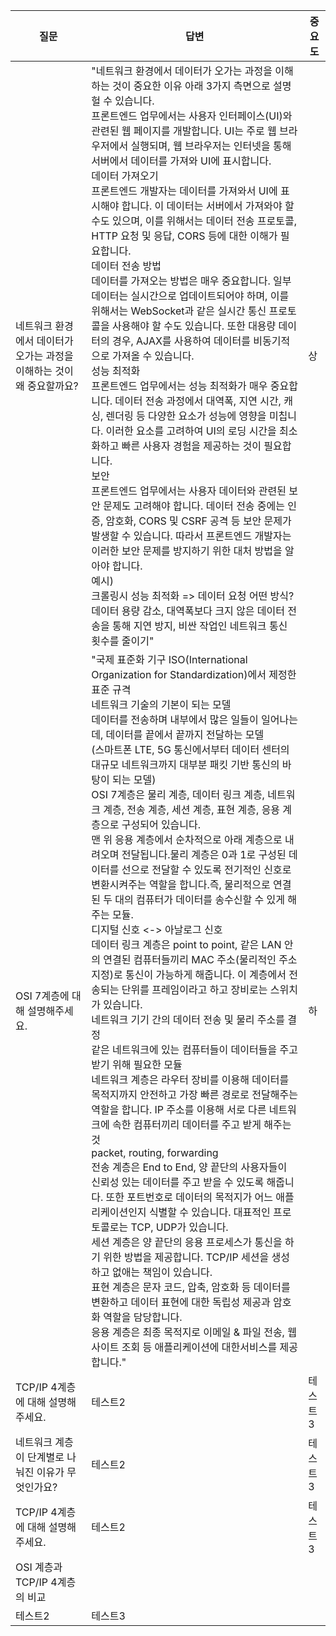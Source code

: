 |질문|답변|중요도|
|------|---|---|
|네트워크 환경에서 데이터가 오가는 과정을 이해하는 것이 왜 중요할까요?|"네트워크 환경에서 데이터가 오가는 과정을 이해하는 것이 중요한 이유 아래 3가지 측면으로 설명헐 수 있습니다.<br> 프론트엔드 업무에서는 사용자 인터페이스(UI)와 관련된 웹 페이지를 개발합니다. UI는 주로 웹 브라우저에서 실행되며, 웹 브라우저는 인터넷을 통해 서버에서 데이터를 가져와 UI에 표시합니다.<br> 데이터 가져오기<br> 프론트엔드 개발자는 데이터를 가져와서 UI에 표시해야 합니다. 이 데이터는 서버에서 가져와야 할 수도 있으며, 이를 위해서는 데이터 전송 프로토콜, HTTP 요청 및 응답, CORS 등에 대한 이해가 필요합니다.<br> 데이터 전송 방법<br> 데이터를 가져오는 방법은 매우 중요합니다. 일부 데이터는 실시간으로 업데이트되어야 하며, 이를 위해서는 WebSocket과 같은 실시간 통신 프로토콜을 사용해야 할 수도 있습니다. 또한 대용량 데이터의 경우, AJAX를 사용하여 데이터를 비동기적으로 가져올 수 있습니다.<br> 성능 최적화<br> 프론트엔드 업무에서는 성능 최적화가 매우 중요합니다. 데이터 전송 과정에서 대역폭, 지연 시간, 캐싱, 렌더링 등 다양한 요소가 성능에 영향을 미칩니다. 이러한 요소를 고려하여 UI의 로딩 시간을 최소화하고 빠른 사용자 경험을 제공하는 것이 필요합니다.<br> 보안<br>프론트엔드 업무에서는 사용자 데이터와 관련된 보안 문제도 고려해야 합니다. 데이터 전송 중에는 인증, 암호화, CORS 및 CSRF 공격 등 보안 문제가 발생할 수 있습니다. 따라서 프론트엔드 개발자는 이러한 보안 문제를 방지하기 위한 대처 방법을 알아야 합니다.<br> 예시)<br> 크롤링시 성능 최적화 => 데이터 요청 어떤 방식? 데이터 용량 감소, 대역폭보다 크지 않은 데이터 전송을 통해 지연 방지, 비싼 작업인 네트워크 통신 횟수를 줄이기"|상|
|OSI 7계층에 대해 설명해주세요.|"국제 표준화 기구 ISO(International Organization for Standardization)에서 제정한 표준 규격<br> 네트워크 기술의 기본이 되는 모델<br> 데이터를 전송하며 내부에서 많은 일들이 일어나는데, 데이터를 끝에서 끝까지 전달하는 모델<br> (스마트폰 LTE, 5G 통신에서부터 데이터 센터의 대규모 네트워크까지 대부분 패킷 기반 통신의 바탕이 되는 모델)<br> OSI 7계층은 물리 계층, 데이터 링크 계층, 네트워크 계층, 전송 계층, 세션 계층, 표현 계층, 응용 계층으로 구성되어 있습니다.<br> 맨 위 응용 계층에서 순차적으로 아래 계층으로 내려오며 전달됩니다.물리 계층은 0과 1로 구성된 데이터를 선으로 전달할 수 있도록 전기적인 신호로 변환시켜주는 역할을 합니다.즉, 물리적으로 연결된 두 대의 컴퓨터가 데이터를 송수신할 수 있게 해주는 모듈.<br>디지털 신호 <-> 아날로그 신호<br> 데이터 링크 계층은 point to point, 같은 LAN 안의 연결된 컴퓨터들끼리 MAC 주소(물리적인 주소 지정)로 통신이 가능하게 해줍니다. 이 계층에서 전송되는 단위를 프레임이라고 하고 장비로는 스위치가 있습니다.<br> 네트워크 기기 간의 데이터 전송 및 물리 주소를 결정<br> 같은 네트워크에 있는 컴퓨터들이 데이터들을 주고 받기 위해 필요한 모듈<br> 네트워크 계층은 라우터 장비를 이용해 데이터를 목적지까지 안전하고 가장 빠른 경로로 전달해주는 역할을 합니다. IP 주소를 이용해 서로 다른 네트워크에 속한 컴퓨터끼리 데이터를 주고 받게 해주는 것<br> packet, routing, forwarding<br> 전송 계층은 End to End, 양 끝단의 사용자들이 신뢰성 있는 데이터를 주고 받을 수 있도록 해줍니다. 또한 포트번호로 데이터의 목적지가 어느 애플리케이션인지 식별할 수 있습니다. 대표적인 프로토콜로는 TCP, UDP가 있습니다.<br> 세션 계층은 양 끝단의 응용 프로세스가 통신을 하기 위한 방법을 제공합니다. TCP/IP 세션을 생성하고 없애는 책임이 있습니다.<br> 표현 계층은 문자 코드, 압축, 암호화 등 데이터를 변환하고 데이터 표현에 대한 독립성 제공과 암호화 역할을 담당합니다.<br> 응용 계층은 최종 목적지로 이메일 & 파일 전송, 웹 사이트 조회 등 애플리케이션에 대한서비스를 제공합니다."|하|
|TCP/IP 4계층에 대해 설명해주세요.|테스트2|테스트3|
|네트워크 계층이 단계별로 나눠진 이유가 무엇인가요?|테스트2|테스트3|
|TCP/IP 4계층에 대해 설명해주세요.|테스트2|테스트3|
|OSI 계층과 TCP/IP 4계층의 비교
|테스트2|테스트3|
